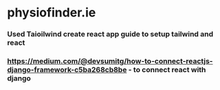 # physiofinder.ie

### Used Taioilwind create react app guide to setup tailwind and react

### https://medium.com/@devsumitg/how-to-connect-reactjs-django-framework-c5ba268cb8be - to connect react with django